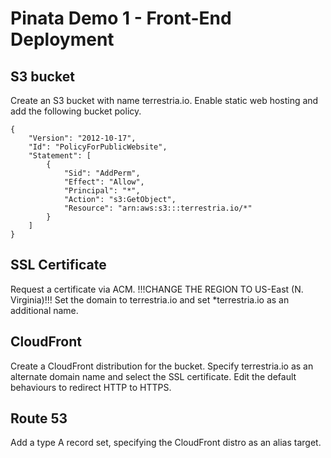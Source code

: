 Pinata Demo 1 - Front-End Deployment
====================================

S3 bucket
---------

Create an S3 bucket with name terrestria.io. Enable static web hosting and add
the following bucket policy.

```
{
    "Version": "2012-10-17",
    "Id": "PolicyForPublicWebsite",
    "Statement": [
        {
            "Sid": "AddPerm",
            "Effect": "Allow",
            "Principal": "*",
            "Action": "s3:GetObject",
            "Resource": "arn:aws:s3:::terrestria.io/*"
        }
    ]
}
```


SSL Certificate
---------------

Request a certificate via ACM. !!!CHANGE THE REGION TO US-East (N. Virginia)!!!
Set the domain to terrestria.io and set *terrestria.io as an additional name.


CloudFront
----------

Create a CloudFront distribution for the bucket. Specify terrestria.io as an
alternate domain name and select the SSL certificate. Edit the default
behaviours to redirect HTTP to HTTPS.


Route 53
--------

Add a type A record set, specifying the CloudFront distro as an alias target.
